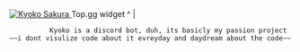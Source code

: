 <a href="https://top.gg/bot/853396288162103307">
  <img src="https://top.gg/api/widget/853396288162103307.svg" alt="Kyoko Sakura" />
  </a>
Top.gg widget ^
              |
              
              Kyoko is a discord bot, duh, its basicly my passion project ~~i dont visulize code about it evreyday and daydream about the code~~

